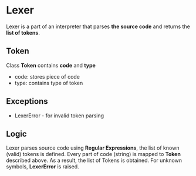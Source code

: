 # Lexer 

Lexer is a part of an interpreter that parses **the source code** and returns the **list of tokens**.

## Token 

Class **Token** contains **code** and **type**
- code: stores piece of code
- type: contains type of token

## Exceptions
- LexerError - for invalid token parsing

## Logic

Lexer parses source code using **Regular Expressions**, the list of known (valid) tokens is defined. Every part of code (string) is mapped to **Token** described above. As a result, the list of Tokens is obtained. For unknown symbols, **LexerError** is raised.

